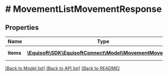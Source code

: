 # # MovementListMovementResponse

## Properties

Name | Type | Description | Notes
------------ | ------------- | ------------- | -------------
**items** | [**\Equisoft\SDK\EquisoftConnect\Model\MovementMovement[]**](MovementMovement.md) | List of movements. |

[[Back to Model list]](../../README.md#models) [[Back to API list]](../../README.md#endpoints) [[Back to README]](../../README.md)
